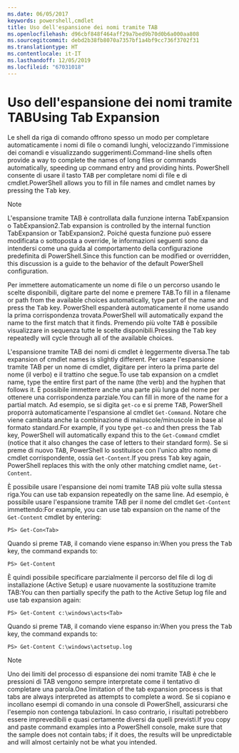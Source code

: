 ```yaml
---
ms.date: 06/05/2017
keywords: powershell,cmdlet
title: Uso dell'espansione dei nomi tramite TAB
ms.openlocfilehash: d96cbf848f464aff29a7bed9b70d0b6a000aa808
ms.sourcegitcommit: debd2b38fb8070a7357bf1a4bf9cc736f3702f31
ms.translationtype: HT
ms.contentlocale: it-IT
ms.lasthandoff: 12/05/2019
ms.locfileid: "67031018"
---
```

# <a name="using-tab-expansion"></a><span data-ttu-id="ef780-103">Uso dell'espansione dei nomi tramite TAB</span><span class="sxs-lookup"><span data-stu-id="ef780-103">Using Tab Expansion</span></span>

<span data-ttu-id="ef780-104">Le shell da riga di comando offrono spesso un modo per completare automaticamente i nomi di file o comandi lunghi, velocizzando l'immissione dei comandi e visualizzando suggerimenti.</span><span class="sxs-lookup"><span data-stu-id="ef780-104">Command-line shells often provide a way to complete the names of long files or commands automatically, speeding up command entry and providing hints.</span></span> <span data-ttu-id="ef780-105">PowerShell consente di usare il tasto <kbd>TAB</kbd> per completare nomi di file e di cmdlet.</span><span class="sxs-lookup"><span data-stu-id="ef780-105">PowerShell allows you to fill in file names and cmdlet names by pressing the <kbd>Tab</kbd> key.</span></span>

> [!NOTE]
> <span data-ttu-id="ef780-106">L'espansione tramite TAB è controllata dalla funzione interna TabExpansion o TabExpansion2.</span><span class="sxs-lookup"><span data-stu-id="ef780-106">Tab expansion is controlled by the internal function TabExpansion or TabExpansion2.</span></span> <span data-ttu-id="ef780-107">Poiché questa funzione può essere modificata o sottoposta a override, le informazioni seguenti sono da intendersi come una guida al comportamento della configurazione predefinita di PowerShell.</span><span class="sxs-lookup"><span data-stu-id="ef780-107">Since this function can be modified or overridden, this discussion is a guide to the behavior of the default PowerShell configuration.</span></span>

<span data-ttu-id="ef780-108">Per immettere automaticamente un nome di file o un percorso usando le scelte disponibili, digitare parte del nome e premere <kbd>TAB</kbd>.</span><span class="sxs-lookup"><span data-stu-id="ef780-108">To fill in a filename or path from the available choices automatically, type part of the name and press the <kbd>Tab</kbd> key.</span></span> <span data-ttu-id="ef780-109">PowerShell espanderà automaticamente il nome usando la prima corrispondenza trovata.</span><span class="sxs-lookup"><span data-stu-id="ef780-109">PowerShell will automatically expand the name to the first match that it finds.</span></span> <span data-ttu-id="ef780-110">Premendo più volte <kbd>TAB</kbd> è possibile visualizzare in sequenza tutte le scelte disponibili.</span><span class="sxs-lookup"><span data-stu-id="ef780-110">Pressing the <kbd>Tab</kbd> key repeatedly will cycle through all of the available choices.</span></span>

<span data-ttu-id="ef780-111">L'espansione tramite TAB dei nomi di cmdlet è leggermente diversa.</span><span class="sxs-lookup"><span data-stu-id="ef780-111">The tab expansion of cmdlet names is slightly different.</span></span> <span data-ttu-id="ef780-112">Per usare l'espansione tramite TAB per un nome di cmdlet, digitare per intero la prima parte del nome (il verbo) e il trattino che segue.</span><span class="sxs-lookup"><span data-stu-id="ef780-112">To use tab expansion on a cmdlet name, type the entire first part of the name (the verb) and the hyphen that follows it.</span></span> <span data-ttu-id="ef780-113">È possibile immettere anche una parte più lunga del nome per ottenere una corrispondenza parziale.</span><span class="sxs-lookup"><span data-stu-id="ef780-113">You can fill in more of the name for a partial match.</span></span> <span data-ttu-id="ef780-114">Ad esempio, se si digita `get-co` e si preme <kbd>TAB</kbd>, PowerShell proporrà automaticamente l'espansione al cmdlet `Get-Command`. Notare che viene cambiata anche la combinazione di maiuscole/minuscole in base al formato standard.</span><span class="sxs-lookup"><span data-stu-id="ef780-114">For example, if you type `get-co` and then press the <kbd>Tab</kbd> key, PowerShell will automatically expand this to the `Get-Command` cmdlet (notice that it also changes the case of letters to their standard form).</span></span> <span data-ttu-id="ef780-115">Se si preme di nuovo <kbd>TAB</kbd>, PowerShell lo sostituisce con l'unico altro nome di cmdlet corrispondente, ossia `Get-Content`.</span><span class="sxs-lookup"><span data-stu-id="ef780-115">If you press <kbd>Tab</kbd> key again, PowerShell replaces this with the only other matching cmdlet name, `Get-Content`.</span></span>

<span data-ttu-id="ef780-116">È possibile usare l'espansione dei nomi tramite TAB più volte sulla stessa riga.</span><span class="sxs-lookup"><span data-stu-id="ef780-116">You can use tab expansion repeatedly on the same line.</span></span> <span data-ttu-id="ef780-117">Ad esempio, è possibile usare l'espansione tramite TAB per il nome del cmdlet `Get-Content` immettendo:</span><span class="sxs-lookup"><span data-stu-id="ef780-117">For example, you can use tab expansion on the name of the `Get-Content` cmdlet by entering:</span></span>

```
PS> Get-Con<Tab>
```

<span data-ttu-id="ef780-118">Quando si preme <kbd>TAB</kbd>, il comando viene espanso in:</span><span class="sxs-lookup"><span data-stu-id="ef780-118">When you press the <kbd>Tab</kbd> key, the command expands to:</span></span>

```
PS> Get-Content
```

<span data-ttu-id="ef780-119">È quindi possibile specificare parzialmente il percorso del file di log di installazione (Active Setup) e usare nuovamente la sostituzione tramite TAB:</span><span class="sxs-lookup"><span data-stu-id="ef780-119">You can then partially specify the path to the Active Setup log file and use tab expansion again:</span></span>

```
PS> Get-Content c:\windows\acts<Tab>
```

<span data-ttu-id="ef780-120">Quando si preme <kbd>TAB</kbd>, il comando viene espanso in:</span><span class="sxs-lookup"><span data-stu-id="ef780-120">When you press the <kbd>Tab</kbd> key, the command expands to:</span></span>

```
PS> Get-Content C:\windows\actsetup.log
```

> [!NOTE]
> <span data-ttu-id="ef780-121">Uno dei limiti del processo di espansione dei nomi tramite TAB è che le pressioni di TAB vengono sempre interpretate come il tentativo di completare una parola.</span><span class="sxs-lookup"><span data-stu-id="ef780-121">One limitation of the tab expansion process is that tabs are always interpreted as attempts to complete a word.</span></span> <span data-ttu-id="ef780-122">Se si copiano e incollano esempi di comando in una console di PowerShell, assicurarsi che l'esempio non contenga tabulazioni. In caso contrario, i risultati potrebbero essere imprevedibili e quasi certamente diversi da quelli previsti.</span><span class="sxs-lookup"><span data-stu-id="ef780-122">If you copy and paste command examples into a PowerShell console, make sure that the sample does not contain tabs; if it does, the results will be unpredictable and will almost certainly not be what you intended.</span></span>
